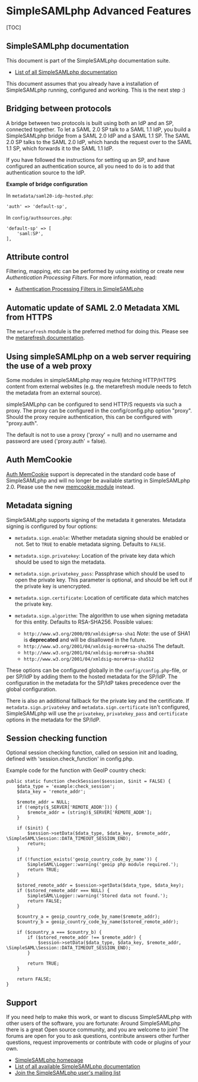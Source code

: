 SimpleSAMLphp Advanced Features
===============================

<!-- 
	This file is written in Markdown syntax. 
	For more information about how to use the Markdown syntax, read here:
	http://daringfireball.net/projects/markdown/syntax
-->



[TOC]

SimpleSAMLphp documentation
---------------------------

This document is part of the SimpleSAMLphp documentation suite.

- [List of all SimpleSAMLphp documentation](http://simplesamlphp.org/docs)


This document assumes that you already have a installation of
SimpleSAMLphp running, configured and working. This is the next
step :)


Bridging between protocols
--------------------------

A bridge between two protocols is built using both an IdP and an SP, connected together.
To let a SAML 2.0 SP talk to a SAML 1.1 IdP, you build a SimpleSAMLphp bridge from a SAML 2.0 IdP and a SAML 1.1 SP.
The SAML 2.0 SP talks to the SAML 2.0 IdP, which hands the request over to the SAML 1.1 SP, which forwards it to the SAML 1.1 IdP.

If you have followed the instructions for setting up an SP, and have configured an authentication source, all you need to do is to add that authentication source to the IdP.

**Example of bridge configuration**

In `metadata/saml20-idp-hosted.php`:

    'auth' => 'default-sp',

In `config/authsources.php`:

    'default-sp' => [
        'saml:SP',
    ],



Attribute control
-----------------

Filtering, mapping, etc can be performed by using existing or create new *Authentication Processing Filters*. For more information, read:

  * [Authentication Processing Filters in SimpleSAMLphp](simplesamlphp-authproc)



Automatic update of SAML 2.0 Metadata XML from HTTPS
----------------------------------------------------

The `metarefresh` module is the preferred method for doing this.
Please see the [metarefresh documentation](./metarefresh:simplesamlphp-automated_metadata).



Using simpleSAMLphp on a web server requiring the use of a web proxy
--------------------------------------------------------------------

Some modules in simpleSAMLphp may require fetching HTTP/HTTPS content from external websites (e.g. the metarefresh module needs to fetch the metadata from an external source).

simpleSAMLphp can be configured to send HTTP/S requests via such a proxy. The proxy can be configured in the config/config.php option "proxy". Should the proxy require authentication, this can be configured with "proxy.auth".

The default is not to use a proxy ('proxy' = null) and no username and password are used ('proxy.auth' = false).



Auth MemCookie
--------------

[Auth MemCookie](http://authmemcookie.sourceforge.net/) support is deprecated in the standard code base of SimpleSAMLphp
 and will no longer be available starting in SimpleSAMLphp 2.0. Please use the new
 [memcookie module](https://github.com/simplesamlphp/simplesamlphp-module-memcookie) instead.



Metadata signing
----------------

SimpleSAMLphp supports signing of the metadata it generates. Metadata signing is configured by four options:

- `metadata.sign.enable`: Whether metadata signing should be enabled or not. Set to `TRUE` to enable metadata signing. Defaults to `FALSE`.
- `metadata.sign.privatekey`: Location of the private key data which should be used to sign the metadata.
- `metadata.sign.privatekey_pass`: Passphrase which should be used to open the private key. This parameter is optional, and should be left out if the private key is unencrypted.
- `metadata.sign.certificate`: Location of certificate data which matches the private key.
- `metadata.sign.algorithm`: The algorithm to use when signing metadata for this entity. Defaults to RSA-SHA256. Possible values:

    * `http://www.w3.org/2000/09/xmldsig#rsa-sha1`
       *Note*: the use of SHA1 is **deprecated** and will be disallowed in the future.
    * `http://www.w3.org/2001/04/xmldsig-more#rsa-sha256`
      The default.
    * `http://www.w3.org/2001/04/xmldsig-more#rsa-sha384`
    * `http://www.w3.org/2001/04/xmldsig-more#rsa-sha512`

These options can be configured globally in the `config/config.php`-file, or per SP/IdP by adding them to the hosted metadata for the SP/IdP. The configuration in the metadata for the SP/IdP takes precedence over the global configuration.

There is also an additional fallback for the private key and the certificate. If `metadata.sign.privatekey` and `metadata.sign.certificate` isn't configured, SimpleSAMLphp will use the `privatekey`, `privatekey_pass` and `certificate` options in the metadata for the SP/IdP.




Session checking function
-------------------------

Optional session checking function, called on session init and loading, defined with 'session.check_function' in config.php.

Example code for the function with GeoIP country check:


    public static function checkSession($session, $init = FALSE) {
        $data_type = 'example:check_session';
        $data_key = 'remote_addr';

        $remote_addr = NULL;
        if (!empty($_SERVER['REMOTE_ADDR'])) {
            $remote_addr = (string)$_SERVER['REMOTE_ADDR'];
        }

        if ($init) {
            $session->setData($data_type, $data_key, $remote_addr, \SimpleSAML\Session::DATA_TIMEOUT_SESSION_END);
            return;
        }

        if (!function_exists('geoip_country_code_by_name')) {
            SimpleSAML\Logger::warning('geoip php module required.');
            return TRUE;
        }

        $stored_remote_addr = $session->getData($data_type, $data_key);
        if ($stored_remote_addr === NULL) {
            SimpleSAML\Logger::warning('Stored data not found.');
            return FALSE;
        }

        $country_a = geoip_country_code_by_name($remote_addr);
        $country_b = geoip_country_code_by_name($stored_remote_addr);

        if ($country_a === $country_b) {
            if ($stored_remote_addr !== $remote_addr) {
                $session->setData($data_type, $data_key, $remote_addr, \SimpleSAML\Session::DATA_TIMEOUT_SESSION_END);
            }

            return TRUE;
        }

        return FALSE;
    }




Support
-------

If you need help to make this work, or want to discuss
SimpleSAMLphp with other users of the software, you are fortunate:
Around SimpleSAMLphp there is a great Open source community, and
you are welcome to join! The forums are open for you to ask
questions, contribute answers other further questions, request
improvements or contribute with code or plugins of your own.

-  [SimpleSAMLphp homepage](https://simplesamlphp.org)
-  [List of all available SimpleSAMLphp documentation](https://simplesamlphp.org/docs/)
-  [Join the SimpleSAMLphp user's mailing list](https://simplesamlphp.org/lists)




